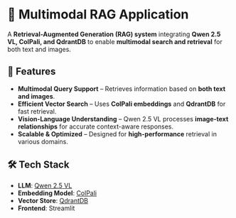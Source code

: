 # 🚀 Multimodal RAG Application

A **Retrieval-Augmented Generation (RAG) system** integrating **Qwen 2.5 VL, ColPali, and QdrantDB** to enable **multimodal search and retrieval** for both text and images.

## 📌 Features
- **Multimodal Query Support** – Retrieves information based on **both text and images**.
- **Efficient Vector Search** – Uses **ColPali embeddings** and **QdrantDB** for fast retrieval.
- **Vision-Language Understanding** – Qwen 2.5 VL processes **image-text relationships** for accurate context-aware responses.
- **Scalable & Optimized** – Designed for **high-performance** retrieval in various domains.

## 🛠️ Tech Stack
- **LLM**: [Qwen 2.5 VL](https://huggingface.co/Qwen)
- **Embedding Model**: [ColPali](https://huggingface.co/ColPali)
- **Vector Store**: [QdrantDB](https://qdrant.tech/)
- **Frontend**: Streamlit

